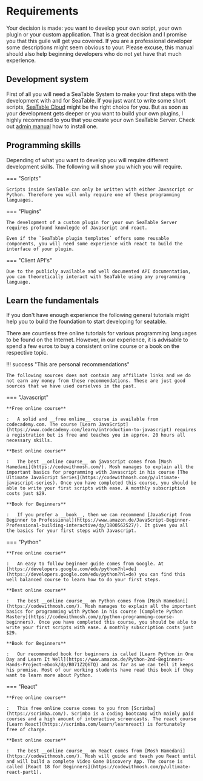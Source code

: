 # Requirements

Your decision is made: you want to develop your own script, your own plugin or your custom application. That is a great decision and I promise you that this guile will get you covered. If you are a professional developer some descriptions might seem obvious to your. Please excuse, this manual should also help beginning developers who do not yet have that much experience.

## Development system

First of all you will need a SeaTable System to make your first steps with the development with and for SeaTable. If you just want to write some short scripts, [SeaTable Cloud](https://seatable.io/preise/?lang=auto) might be the right choice for you. But as soon as your development gets deeper or you want to build your own plugins, I highly recommend to you that you create your own SeaTable Server.
Check out [admin manual](https://admin.seatable.io) how to install one.

## Programming skills

Depending of what you want to develop you will require different development skills. The following will show you which you will require.

=== "Scripts"

    Scripts inside SeaTable can only be written with either Javascript or Python. Therefore you will only require one of these programming languages.

=== "Plugins"

    The development of a custom plugin for your own SeaTable Server requires profound knowlegde of Javascript and react.

    Even if the `SeaTable plugin templates` offers some reusable components, you will need some experience with react to build the interface of your plugin.

=== "Client API's"

    Due to the publicly available and well documented API documentation, you can theoretically interact with SeaTable using any programming language.

## Learn the fundamentals

If you don't have enough experience the following general tutorials might help you to build the foundation to start developing for seatable.

There are countless free online tutorials for various programming languages to be found on the Internet. However, in our experience, it is advisable to spend a few euros to buy a consistent online course or a book on the respective topic.

!!! success "This are personal recommendations"

    The following sources does not contain any affiliate links and we do not earn any money from these recommendations. These are just good sources that we have used ourselves in the past.

=== "Javascript"

    **Free online course**

    :   A solid and __free online__ course is available from codecademy.com. The course [Learn JavaScript](https://www.codecademy.com/learn/introduction-to-javascript) requires a registration but is free and teaches you in approx. 20 hours all necessary skills.

    **Best online course**

    :   The best __online course__ on javascript comes from [Mosh Hamedani](https://codewithmosh.com/). Mosh manages to explain all the important basics for programming with Javascript in his course [The Ultimate JavaScript Series](https://codewithmosh.com/p/ultimate-javascript-series). Once you have completed this course, you should be able to write your first scripts with ease. A monthly subscription costs just $29.

    **Book for Beginners**

    :   If you prefer a __book__, then we can recommend [JavaScript from Beginner to Professional](https://www.amazon.de/JavaScript-Beginner-Professional-building-interactive/dp/1800562527/). It gives you all the basics for your first steps with Javascript.

=== "Python"

    **Free online course**

    :   An easy to follow beginner guide comes from Google. At [https://developers.google.com/edu/python?hl=de](https://developers.google.com/edu/python?hl=de) you can find this well balanced course to learn how to do your first steps.

    **Best online course**

    :   The best __online course__ on Python comes from [Mosh Hamedani](https://codewithmosh.com/). Mosh manages to explain all the important basics for programming with Python in his course [Complete Python Mastery](https://codewithmosh.com/p/python-programming-course-beginners). Once you have completed this course, you should be able to write your first scripts with ease. A monthly subscription costs just $29.

    **Book for Beginners**

    :   Our recommended book for beginners is called [Learn Python in One Day and Learn It Well](https://www.amazon.de/Python-2nd-Beginners-Hands-Project-ebook/dp/B071Z2Q6TQ) and as far as we can tell it keeps his promise. Most of our working students have read this book if they want to learn more about Python.

=== "React"

    **Free online course**

    :   This free online course comes to you from [Scrimba](https://scrimba.com/). Scrimba is a coding bootcamp with mainly paid courses and a high amount of interactive screencasts. The react course [Learn React](https://scrimba.com/learn/learnreact) is fortunately free of charge.

    **Best online course**

    :   The best __online course__ on React comes from [Mosh Hamedani](https://codewithmosh.com/). Mosh will guide and teach you React until and will build a complete Video Game Discovery App. The course is called [React 18 for Beginners](https://codewithmosh.com/p/ultimate-react-part1).
